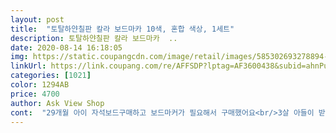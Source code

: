 ```yaml
---
layout: post 
title:  "토탈하얀칠판 칼라 보드마카 10색, 혼합 색상, 1세트" 
description: 토탈하얀칠판 칼라 보드마카  ..
date: 2020-08-14 16:18:05 
img: https://static.coupangcdn.com/image/retail/images/585302693278894-af525d70-5619-48a3-8c93-1ae63c500727.jpg 
linkUrl: https://link.coupang.com/re/AFFSDP?lptag=AF3600438&subid=ahnPublicAsk&pageKey=1494289978&itemId=18736588&vendorItemId=3027503546&traceid=V0-113-8be87c23a62328eb 
categories: [1021] 
color: 1294AB 
price: 4700 
author: Ask View Shop 
cont:  "29개월 아이 자석보드구매하고 보드마커가 필요해서 구매했어요<br/>3살 아들이 받자마자 화이트보드에서 꾹 눌러쓰느라 펜부분이 눌러졌는데 똑같이 잘써져서 놀랐어요<br/>3살 아이가 혼자 얼마나 잘씻었겠습니까.<br/><br/>그래도 매트랑 책장 왠만한데 그린건 다 지워져요<br/>그리고 저는 화이트보드에만 쓰려고 샀는데 보드마카로 과학놀이도 할수 있네요??<br/>그만큼 잘 써지고 지워지는게 이 상품의 가장 큰 장점인거같아요^^<br/>근데 그 아들래미가 아소방매트에 또 그림을 그려놔가지고 뜨아했는데 물티슈로 너무 잘닦여서 두번놀라고.<br/>.<br/> 아이들 손바닥에도 다 색칠해놓고 장난치길래 얼른가서 손씻어라 했는데 말끔이 씻고 나와서 세번 놀랬어요<br/>다 쓰고 다른걸로 사봤다가 다시 사야할거같아서 그냥 요걸로 다시 사려고 상품평 타고 왔어요ㅎ<br/>다쓰면 꼭 같은상품으로 재구매할겁니다<br/>도자기 접시에 그림그리고 2분정도 손유희같은거 하면서 기다리다가 그림 완전히 마르면 물을 부어주세요<br/>보드랑 같은데서 판매하던건 3색이라서 10색이 더 다양하게 끼적일거같아서 10색이상 찾았구요<br/>보드마카 물놀이라고 검색해보시면 방법 나와있어요<br/>보드마카 성분이 알콜이랑 기름인데 알콜은 날아가고 기름만남아서 물부으면 물위에 뜨는 원리라고 하네요<br/>보드마카로 화이보드에도 그리고 종이에도 색칠하고 과학놀이도 하고 정말 만족해요<br/>보드마커는 버려도 뚜껑은 모아놨답니다ㅋ<br/>빨대로 불면 그림이 움직여요^^<br/>색깔도 예쁘고 진하게 잘나오고요<br/>색은 선명하게 잘 나오고 잘 지워지구요 아이도 좋아하며 잘 씁니다만 29개월 아이가 쓰기엔 뚜껑이 잘 안 열려서 끙끙대며 열어요ㅋㅋ 나름 귀엽습니다만 그것땜에 별 하나빼요<br/>실크벽지에도 그려놨는데 그건 안지워지네요ㅠㅠ<br/>아들래미는 왜 자꾸 화이트 보드에 안그리고 딴데 그리는지.<br/>.<br/><br/>아이가 36개월이 됐는데 전엔 뚜껑 잘 못 열어서 갈아탔는데 이제는 요게 현재 사용하는거보다 뚜껑이 아이가 닫기엔 더 잘 닫혀서요 지금껀 잘 못 닫아서 안 닫고 그냥 놨다가 나중에 사용하려면 안 나와서 거의 다 버렸거든요<br/>와... <br/>이 상품 진짜 대박 맘에 드는 상품이예요<br/>요거 뚜껑 모아서 꼬깔콘 끼우는 것처럼 손가락에 잘 끼우고 놀아요 괴물이라면서ㅎㅎ<br/>우선 메이드인 코리아입니드<br/>이게 케이스는 별로인데 색이 괜찮은 평이 대부분이길래 어차피 보드에 수납할수 있는데가 있어서 케이스 상관없다하고 샀는데 케이스 멀쩡히 왔네요^^<br/>제가 더 신기해서 해보고 놀았네요ㅎㅎ<br/>화이트보드 지우개를 구매안했는데 물티슈로도 잘 닦여요 보드마카 찾으시는 분들께 강추합니다^^<br/>" 
---
```

